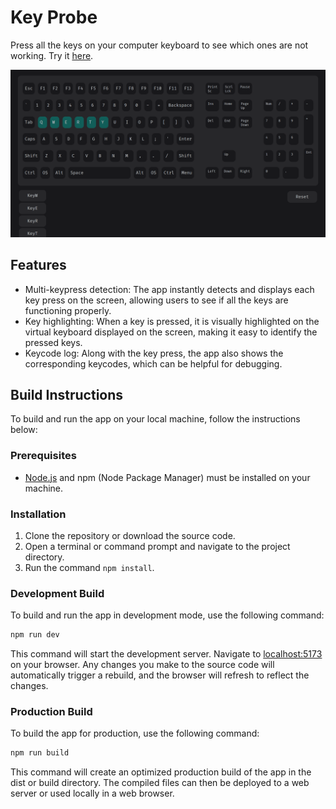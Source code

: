 # Key Probe

Press all the keys on your computer keyboard to see which ones are not working. Try it [here](key-probe.commitsovercoffee.com).

![screenshot of key probe web-app](./keyboard.png)

## Features

*   Multi-keypress detection: The app instantly detects and displays each key press on the screen, allowing users to see if all the keys are functioning properly.
*   Key highlighting: When a key is pressed, it is visually highlighted on the virtual keyboard displayed on the screen, making it easy to identify the pressed keys.
*   Keycode log: Along with the key press, the app also shows the corresponding keycodes, which can be helpful for debugging.

## Build Instructions

To build and run the app on your local machine, follow the instructions below:

### Prerequisites

*   [Node.js](https://nodejs.org) and npm (Node Package Manager) must be installed on your machine.

### Installation

1.  Clone the repository or download the source code.
2.  Open a terminal or command prompt and navigate to the project directory.
3.  Run the command `npm install`.

### Development Build

To build and run the app in development mode, use the following command:

```sh
npm run dev
```

This command will start the development server. Navigate to [localhost:5173](http://localhost:5173/) on your browser. Any changes you make to the source code will automatically trigger a rebuild, and the browser will refresh to reflect the changes.

### Production Build

To build the app for production, use the following command:

```sh
npm run build
```

This command will create an optimized production build of the app in the dist or build directory. The compiled files can then be deployed to a web server or used locally in a web browser.
